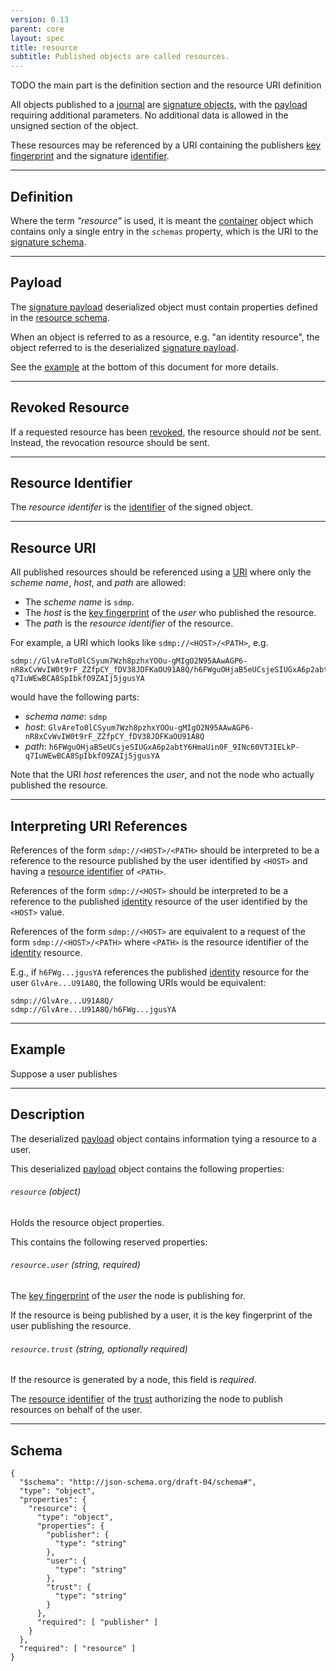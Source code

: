 ```yaml
---
version: 0.13
parent: core
layout: spec
title: resource
subtitle: Published objects are called resources.
---
```


TODO
the main part is the definition section and the resource URI definition







All objects published to a [journal](../../journal/structure) are
[signature objects](../../core/signature), with the
[payload](../../core/signature#payload) requiring additional
parameters. No additional data is allowed in the unsigned
section of the object.

These resources may be referenced by a URI containing the publishers
[key fingerprint](../../core/cryptography#key-fingerprint) and the
signature [identifier](../../core/signature#identifier).

---

## Definition

Where the term *"resource"* is used, it is meant the [container](../../core/container)
object which contains only a single entry in the `schemas` property, which
is the URI to the [signature schema](../../core/signature#description).

---

## Payload

The [signature payload](../../core/signature#payload) deserialized object
must contain properties defined in the [resource schema](#description).

When an object is referred to as a resource, e.g. "an identity resource",
the object referred to is the deserialized [signature payload](../../core/signature).

See the [example](#example) at the bottom of this document for more details.

---

## Revoked Resource

If a requested resource has been [revoked](../../schema/revoke), the resource
should *not* be sent. Instead, the revocation resource should be sent.

---

## Resource Identifier

The *resource identifer* is the [identifier](../../core/signature#identifier)
of the signed object.

---

## Resource URI

All published resources should be referenced using a [URI][uri] where
only the *scheme name*, *host*, and *path* are allowed:

* The *scheme name* is `sdmp`.
* The *host* is the [key fingerprint](../../core/cryptography#key-fingerprint)
  of the *user* who published the resource.
* The *path* is the *resource identifier* of the resource.

For example, a URI which looks like `sdmp://<HOST>/<PATH>`, e.g.

    sdmp://GlvAreTo0lCSyum7Wzh8pzhxYOOu-gMIgO2N95AAwAGP6-nR8xCvWvIW0t9rF_ZZfpCY_fDV38JDFKaOU91A8Q/h6FWguOHjaB5eUCsjeSIUGxA6p2abtY6HmaUin0F_9INc60VT3IELkP-q7IuWEwBCA8SpIbkfO9ZAIj5jgusYA

would have the following parts:

* *schema name*: `sdmp`
* *host*: `GlvAreTo0lCSyum7Wzh8pzhxYOOu-gMIgO2N95AAwAGP6-nR8xCvWvIW0t9rF_ZZfpCY_fDV38JDFKaOU91A8Q`
* *path*: `h6FWguOHjaB5eUCsjeSIUGxA6p2abtY6HmaUin0F_9INc60VT3IELkP-q7IuWEwBCA8SpIbkfO9ZAIj5jgusYA`

Note that the URI *host* references the *user*, and not the
node who actually published the resource.

---

## Interpreting URI References

References of the form `sdmp://<HOST>/<PATH>` should be interpreted to
be a reference to the resource published by the user identified by `<HOST>`
and having a [resource identifier](#resource-identifier) of `<PATH>`.

References of the form `sdmp://<HOST>` should be interpreted to be a
reference to the published [identity](../../core/identity) resource of the
user identified by the `<HOST>` value.

References of the form `sdmp://<HOST>` are equivalent to a request of
the form `sdmp://<HOST>/<PATH>` where `<PATH>` is the resource identifier
of the [identity](../../core/identity) resource.

E.g., if `h6FWg...jgusYA` references the published [identity](../../core/identity)
resource for the user `GlvAre...U91A8Q`, the following URIs would be equivalent:

    sdmp://GlvAre...U91A8Q/
    sdmp://GlvAre...U91A8Q/h6FWg...jgusYA

---

## Example

Suppose a user publishes

---

## Description

The deserialized [payload](#payload) object contains information tying
a resource to a user.

This deserialized [payload](#payload) object contains the following properties:

###### `resource` *(object)*

Holds the resource object properties.

This contains the following reserved properties:

###### `resource.user` *(string, required)*

The [key fingerprint](../../core/cryptography#key-fingerprint) of the
*user* the node is publishing for.

If the resource is being published by a user, it is the key
fingerprint of the user publishing the resource.

###### `resource.trust` *(string, optionally required)*

If the resource is generated by a node, this field is *required*.

The [resource identifier](#resource-identifier) of the [trust](../../schema/trust)
authorizing the node to publish resources on behalf of the user.

---

## Schema

	{
	  "$schema": "http://json-schema.org/draft-04/schema#",
	  "type": "object",
	  "properties": {
	    "resource": {
	      "type": "object",
	      "properties": {
	        "publisher": {
	          "type": "string"
	        },
	        "user": {
	          "type": "string"
	        },
	        "trust": {
	          "type": "string"
	        }
	      },
	      "required": [ "publisher" ]
	    }
	  },
	  "required": [ "resource" ]
	}


[uri]: https://tools.ietf.org/html/rfc3986
